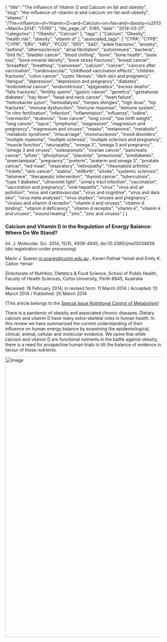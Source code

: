 {
    "title": "The influence of Vitamin D and Calcium on fat and obesity",
    "slug": "the-influence-of-vitamin-d-and-calcium-on-fat-and-obesity",
    "aliases": [
        "/The+influence+of+Vitamin+D+and+Calcium+on+fat+and+obesity+\u2013+March+2014",
        "/5190"
    ],
    "tiki_page_id": 5190,
    "date": "2014-03-21",
    "categories": [
        "Obesity",
        "Calcium"
    ],
    "tags": [
        "Calcium",
        "Obesity",
        "health risk",
        "obesity",
        "vitamin d"
    ],
    "associated_tags": [
        "CYPA",
        "CYPB",
        "CYPR",
        "EBV",
        "HRV",
        "PCOS",
        "RSV",
        "SAD",
        "ankle fractures",
        "anxiety",
        "asthma",
        "atherosclerosis",
        "atrial fibrillation",
        "autoimmune",
        "bacteria",
        "bird flu",
        "bladder cancer",
        "blood clotting",
        "bone",
        "bone health",
        "bone loss",
        "bone mineral density",
        "bone stress fractures",
        "breast cancer",
        "breastfed",
        "breathing",
        "caesarean",
        "calcium",
        "cancer",
        "cancers after vaccination",
        "cardiovascular",
        "childhood vaccination effects",
        "children fractures",
        "colon cancer",
        "cystic fibrosis",
        "dark skin and pregnancy",
        "dengue",
        "depression",
        "depression and pregnancy",
        "diabetes",
        "endometrial cancer",
        "endometriosis",
        "epigenetics",
        "excess deaths",
        "falls fractures",
        "fertility sperm",
        "gastric cancer",
        "genetics",
        "gestational diabetes",
        "hay fever",
        "head and neck cancer",
        "heart failure",
        "helicobacter pylori",
        "hemodialysis",
        "herpes shingles",
        "high dose",
        "hip fractures",
        "immune dysfunction",
        "immune response",
        "immune system",
        "in vitro fertilization",
        "infection",
        "inflammation",
        "influenza",
        "iodine",
        "ivermectin",
        "leukemia",
        "liver cancer",
        "long covid",
        "low birth weight",
        "lung cancer",
        "lupus",
        "lymphoma",
        "magnesium",
        "magnesium and pregnancy",
        "magnesium and viruses",
        "masks",
        "melanoma",
        "metabolic",
        "metabolic syndrome",
        "miscarriage",
        "mononucleosis",
        "mood disorders",
        "multiple myeloma",
        "multiple sclerosis",
        "multiple sclerosis and pregnancy",
        "muscle function",
        "neuropathy",
        "omega 3",
        "omega 3 and pregnancy",
        "omega 3 and viruses",
        "osteoporosis",
        "ovarian cancer",
        "pancreatic cancer",
        "pfizer",
        "phosphorus",
        "placenta",
        "pneumonia",
        "prediabetes",
        "preeclampsia",
        "pregnancy",
        "preterm",
        "preterm and omega 3",
        "prostate cancer",
        "red meat",
        "respiratory",
        "retinopathy",
        "rheumatoid arthritis",
        "rickets",
        "skin cancer",
        "statins",
        "stillbirth",
        "stroke",
        "systemic sclerosis",
        "telomere",
        "therapeutic intervention",
        "thyroid cancer",
        "tuberculosis",
        "type 1 diabetes",
        "ultraviolet light",
        "urinary tract infection",
        "vaccination",
        "vaccination and pregnancy",
        "viral hepatitis",
        "virus",
        "virus and air pollution",
        "virus and cardiovascular",
        "virus and cognitive",
        "virus and dark skin",
        "virus meta analyses",
        "virus studies",
        "viruses and pregnancy",
        "viruses and vitamin d receptor",
        "vitamin d and viruses",
        "vitamin d binding",
        "vitamin d deficiency",
        "vitamin d receptor",
        "vitamin k",
        "vitamin k and viruses",
        "wound healing",
        "zinc",
        "zinc and viruses"
    ]
}


### Calcium and Vitamin D in the Regulation of Energy Balance: Where Do We Stand?

Int. J. Molecular. Sci. 2014, 15(3), 4938-4945; doi:10.3390/ijms15034938 (doi registration under processing)

Mario J. Soares m.soares@curtin.edu.au , Kaveri Pathak †email and Emily K. Calton †email

Directorate of Nutrition, Dietetics & Food Science, School of Public Health, Faculty of Health Sciences, Curtin University, Perth 6845, Australia

Received: 19 February 2014; in revised form: 11 March 2014 / Accepted: 13 March 2014 / Published: 20 March 2014

(This article belongs to the [Special Issue Nutritional Control of Metabolism](http://www.mdpi.com/journal/ijms/special_issues/control-metabolism%20))

There is a pandemic of obesity and associated chronic diseases. Dietary calcium and vitamin D have many extra-skeletal roles in human health. In this review we have summarized the current understanding of their influence on human energy balance by examining the epidemiological, clinical, animal, cellular and molecular evidence. We opine that while calcium and vitamin D are functional nutrients in the battle against obesity, there is a need for prospective human trials to tilt the balance of evidence in favour of these nutrients.

<img src="https://d378j1rmrlek7x.cloudfront.net/attachments/jpeg/energy-balance.jpg" alt="image" width="900">